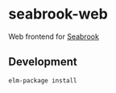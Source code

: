 # seabrook-web

Web frontend for [Seabrook](https://github.com/seattle-beach/seabrook)

## Development

```
elm-package install
```
